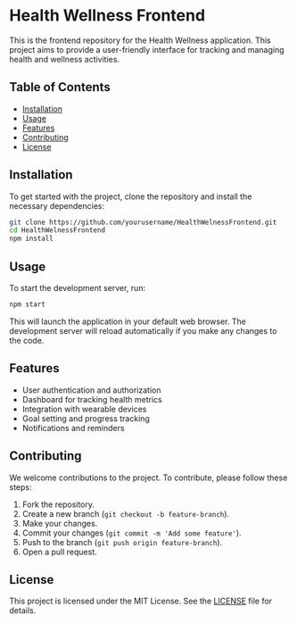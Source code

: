 # Health Wellness Frontend

This is the frontend repository for the Health Wellness application. This project aims to provide a user-friendly interface for tracking and managing health and wellness activities.

## Table of Contents

- [Installation](#installation)
- [Usage](#usage)
- [Features](#features)
- [Contributing](#contributing)
- [License](#license)

## Installation

To get started with the project, clone the repository and install the necessary dependencies:

```bash
git clone https://github.com/yourusername/HealthWelnessFrontend.git
cd HealthWelnessFrontend
npm install
```

## Usage

To start the development server, run:

```bash
npm start
```

This will launch the application in your default web browser. The development server will reload automatically if you make any changes to the code.

## Features

- User authentication and authorization
- Dashboard for tracking health metrics
- Integration with wearable devices
- Goal setting and progress tracking
- Notifications and reminders

## Contributing

We welcome contributions to the project. To contribute, please follow these steps:

1. Fork the repository.
2. Create a new branch (`git checkout -b feature-branch`).
3. Make your changes.
4. Commit your changes (`git commit -m 'Add some feature'`).
5. Push to the branch (`git push origin feature-branch`).
6. Open a pull request.

## License

This project is licensed under the MIT License. See the [LICENSE](LICENSE) file for details.